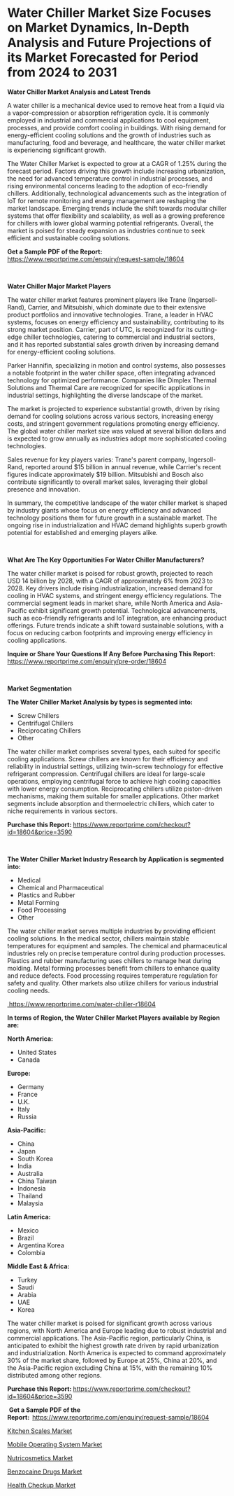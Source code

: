 <p><h1>Water Chiller Market Size Focuses on Market Dynamics, In-Depth Analysis and Future Projections of its Market Forecasted for Period from 2024 to 2031</h1></p><p><strong>Water Chiller Market Analysis and Latest Trends</strong></p>
<p><p>A water chiller is a mechanical device used to remove heat from a liquid via a vapor-compression or absorption refrigeration cycle. It is commonly employed in industrial and commercial applications to cool equipment, processes, and provide comfort cooling in buildings. With rising demand for energy-efficient cooling solutions and the growth of industries such as manufacturing, food and beverage, and healthcare, the water chiller market is experiencing significant growth.</p><p>The Water Chiller Market is expected to grow at a CAGR of 1.25% during the forecast period. Factors driving this growth include increasing urbanization, the need for advanced temperature control in industrial processes, and rising environmental concerns leading to the adoption of eco-friendly chillers. Additionally, technological advancements such as the integration of IoT for remote monitoring and energy management are reshaping the market landscape. Emerging trends include the shift towards modular chiller systems that offer flexibility and scalability, as well as a growing preference for chillers with lower global warming potential refrigerants. Overall, the market is poised for steady expansion as industries continue to seek efficient and sustainable cooling solutions.</p></p>
<p><strong>Get a Sample PDF of the Report:&nbsp;</strong> <a href="https://www.reportprime.com/enquiry/request-sample/18604?utm_campaign=75&utm_medium=2&utm_source=Github&utm_content=ia&utm_term=21112024&utm_id=water-chiller">https://www.reportprime.com/enquiry/request-sample/18604</a></p>
<p>&nbsp;</p>
<p><strong>Water Chiller Major Market Players</strong></p>
<p><p>The water chiller market features prominent players like Trane (Ingersoll-Rand), Carrier, and Mitsubishi, which dominate due to their extensive product portfolios and innovative technologies. Trane, a leader in HVAC systems, focuses on energy efficiency and sustainability, contributing to its strong market position. Carrier, part of UTC, is recognized for its cutting-edge chiller technologies, catering to commercial and industrial sectors, and it has reported substantial sales growth driven by increasing demand for energy-efficient cooling solutions.</p><p>Parker Hannifin, specializing in motion and control systems, also possesses a notable footprint in the water chiller space, often integrating advanced technology for optimized performance. Companies like Dimplex Thermal Solutions and Thermal Care are recognized for specific applications in industrial settings, highlighting the diverse landscape of the market.</p><p>The market is projected to experience substantial growth, driven by rising demand for cooling solutions across various sectors, increasing energy costs, and stringent government regulations promoting energy efficiency. The global water chiller market size was valued at several billion dollars and is expected to grow annually as industries adopt more sophisticated cooling technologies.</p><p>Sales revenue for key players varies: Trane's parent company, Ingersoll-Rand, reported around $15 billion in annual revenue, while Carrier's recent figures indicate approximately $19 billion. Mitsubishi and Bosch also contribute significantly to overall market sales, leveraging their global presence and innovation.</p><p>In summary, the competitive landscape of the water chiller market is shaped by industry giants whose focus on energy efficiency and advanced technology positions them for future growth in a sustainable market. The ongoing rise in industrialization and HVAC demand highlights superb growth potential for established and emerging players alike.</p></p>
<p>&nbsp;</p>
<p><strong>What Are The Key Opportunities For Water Chiller Manufacturers?</strong></p>
<p><p>The water chiller market is poised for robust growth, projected to reach USD 14 billion by 2028, with a CAGR of approximately 6% from 2023 to 2028. Key drivers include rising industrialization, increased demand for cooling in HVAC systems, and stringent energy efficiency regulations. The commercial segment leads in market share, while North America and Asia-Pacific exhibit significant growth potential. Technological advancements, such as eco-friendly refrigerants and IoT integration, are enhancing product offerings. Future trends indicate a shift toward sustainable solutions, with a focus on reducing carbon footprints and improving energy efficiency in cooling applications.</p></p>
<p><strong>Inquire or Share Your Questions If Any Before Purchasing This Report:</strong> <a href="https://www.reportprime.com/enquiry/pre-order/18604?utm_campaign=75&utm_medium=2&utm_source=Github&utm_content=ia&utm_term=21112024&utm_id=water-chiller">https://www.reportprime.com/enquiry/pre-order/18604</a></p>
<p>&nbsp;</p>
<p><strong>Market Segmentation</strong></p>
<p><strong>The Water Chiller Market Analysis by types is segmented into:</strong></p>
<p><ul><li>Screw Chillers</li><li>Centrifugal Chillers</li><li>Reciprocating Chillers</li><li>Other</li></ul></p>
<p><p>The water chiller market comprises several types, each suited for specific cooling applications. Screw chillers are known for their efficiency and reliability in industrial settings, utilizing twin-screw technology for effective refrigerant compression. Centrifugal chillers are ideal for large-scale operations, employing centrifugal force to achieve high cooling capacities with lower energy consumption. Reciprocating chillers utilize piston-driven mechanisms, making them suitable for smaller applications. Other market segments include absorption and thermoelectric chillers, which cater to niche requirements in various sectors.</p></p>
<p><strong>Purchase this Report:&nbsp;</strong><a href="https://www.reportprime.com/checkout?id=18604&price=3590&utm_campaign=75&utm_medium=2&utm_source=Github&utm_content=ia&utm_term=21112024&utm_id=water-chiller">https://www.reportprime.com/checkout?id=18604&price=3590</a></p>
<p>&nbsp;</p>
<p><strong>The Water Chiller Market Industry Research by Application is segmented into:</strong></p>
<p><ul><li>Medical</li><li>Chemical and Pharmaceutical</li><li>Plastics and Rubber</li><li>Metal Forming</li><li>Food Processing</li><li>Other</li></ul></p>
<p><p>The water chiller market serves multiple industries by providing efficient cooling solutions. In the medical sector, chillers maintain stable temperatures for equipment and samples. The chemical and pharmaceutical industries rely on precise temperature control during production processes. Plastics and rubber manufacturing uses chillers to manage heat during molding. Metal forming processes benefit from chillers to enhance quality and reduce defects. Food processing requires temperature regulation for safety and quality. Other markets also utilize chillers for various industrial cooling needs.</p></p>
<p><a href="https://www.reportprime.com/water-chiller-r18604?utm_campaign=75&utm_medium=2&utm_source=Github&utm_content=ia&utm_term=21112024&utm_id=water-chiller">&nbsp;https://www.reportprime.com/water-chiller-r18604</a></p>
<p><strong>In terms of Region, the Water Chiller Market Players available by Region are:</strong></p>
<p>
    <p> <strong> North America: </strong>
        <ul>
            <li>United States</li>
            <li>Canada</li>
        </ul>
        </p> 
    <p> <strong> Europe: </strong>
        <ul>
            <li>Germany</li>
            <li>France</li>
            <li>U.K.</li>
            <li>Italy</li>
            <li>Russia</li>
        </ul>
        </p> 
    <p> <strong> Asia-Pacific: </strong>
        <ul>
            <li>China</li>
            <li>Japan</li>
            <li>South Korea</li>
            <li>India</li>
            <li>Australia</li>
            <li>China Taiwan</li>
            <li>Indonesia</li>
            <li>Thailand</li>
            <li>Malaysia</li>
        </ul>
        </p> 
    <p> <strong> Latin America: </strong>
        <ul>
            <li>Mexico</li>
            <li>Brazil</li>
            <li>Argentina Korea</li>
            <li>Colombia</li>
        </ul>
        </p> 
    <p> <strong> Middle East & Africa: </strong>
        <ul>
            <li>Turkey</li>
            <li>Saudi</li>
            <li>Arabia</li>
            <li>UAE</li>
            <li>Korea</li>
        </ul>
    </p>
    </p>
<p><p>The water chiller market is poised for significant growth across various regions, with North America and Europe leading due to robust industrial and commercial applications. The Asia-Pacific region, particularly China, is anticipated to exhibit the highest growth rate driven by rapid urbanization and industrialization. North America is expected to command approximately 30% of the market share, followed by Europe at 25%, China at 20%, and the Asia-Pacific region excluding China at 15%, with the remaining 10% distributed among other regions.</p></p>
<p><strong>Purchase this Report: </strong><a href="https://www.reportprime.com/checkout?id=18604&price=3590&utm_campaign=75&utm_medium=2&utm_source=Github&utm_content=ia&utm_term=21112024&utm_id=water-chiller">https://www.reportprime.com/checkout?id=18604&price=3590</a></p>
<p>&nbsp;<strong>Get a Sample PDF of the Report:&nbsp;&nbsp;</strong><a href="https://www.reportprime.com/enquiry/request-sample/18604?utm_campaign=75&utm_medium=2&utm_source=Github&utm_content=ia&utm_term=21112024&utm_id=water-chiller">https://www.reportprime.com/enquiry/request-sample/18604</a></p>
<p><strong></strong></p>
<p><p><a href="https://github.com/MonroeBullock54/Market-Research-Report-List-1/blob/main/kitchen-scales-market.md?utm_campaign=75&utm_medium=2&utm_source=Github&utm_content=ia&utm_term=21112024&utm_id=water-chiller">Kitchen Scales Market</a></p><p><a href="https://www.linkedin.com/pulse/mobile-operating-system-market-trends-drivers-forecasted-a7cre?utm_campaign=75&utm_medium=2&utm_source=Github&utm_content=ia&utm_term=21112024&utm_id=water-chiller">Mobile Operating System Market</a></p><p><a href="https://issuu.com/reportprime-2/docs/nutricosmetics-market-size-2030.ppt_441b7f77e22841?utm_campaign=75&utm_medium=2&utm_source=Github&utm_content=ia&utm_term=21112024&utm_id=water-chiller">Nutricosmetics Market</a></p><p><a href="https://issuu.com/reportprime-2/docs/benzocaine-drugs-market-size-2030.p_1952fed7633db5?utm_campaign=75&utm_medium=2&utm_source=Github&utm_content=ia&utm_term=21112024&utm_id=water-chiller">Benzocaine Drugs Market</a></p><p><a href="https://www.linkedin.com/pulse/health-checkup-industry-report-market-share-growth-trends-tdgme?utm_campaign=75&utm_medium=2&utm_source=Github&utm_content=ia&utm_term=21112024&utm_id=water-chiller">Health Checkup Market</a></p></p>